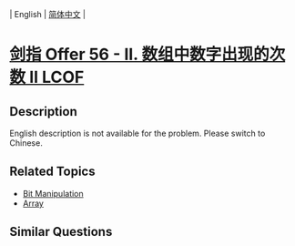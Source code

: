 
| English | [简体中文](README.md) |

# [剑指 Offer 56 - II. 数组中数字出现的次数 II LCOF](https://leetcode-cn.com/problems/shu-zu-zhong-shu-zi-chu-xian-de-ci-shu-ii-lcof/)

## Description

<p>English description is not available for the problem. Please switch to Chinese.</p>


## Related Topics

- [Bit Manipulation](https://leetcode-cn.com/tag/bit-manipulation)
- [Array](https://leetcode-cn.com/tag/array)

## Similar Questions


